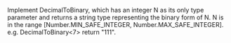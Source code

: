 Implement DecimalToBinary, which has an integer N as its only type parameter and returns a string type representing the binary form of N. N is in the range [Number.MIN_SAFE_INTEGER, Number.MAX_SAFE_INTEGER].
e.g.  DecimalToBinary<7> return "111".
